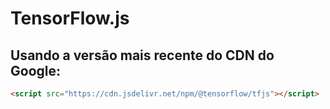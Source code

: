 # TensorFlow.js

## Usando a versão mais recente do CDN do Google:

~~~html
<script src="https://cdn.jsdelivr.net/npm/@tensorflow/tfjs"></script>
~~~
  

   
